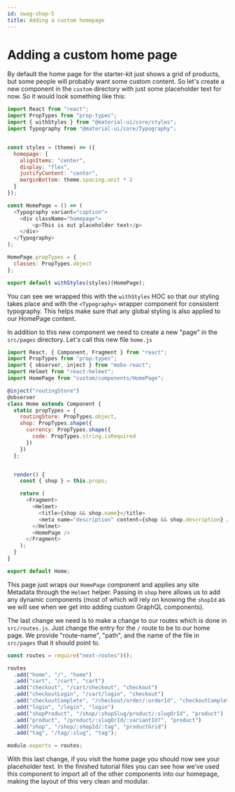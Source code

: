 ```yaml
---
id: swag-shop-5
title: Adding a custom homepage
---
```


# Adding a custom home page

By default the home page for the starter-kit just shows a grid of products, but some people will probably want some custom content. So let's create a new component in the `custom` directory with just some placeholder text for now. So it would look something like this:

```javascript
import React from "react";
import PropTypes from "prop-types";
import { withStyles } from "@material-ui/core/styles";
import Typography from "@material-ui/core/Typography";


const styles = (theme) => ({
  homepage: {
    alignItems: "center",
    display: "flex",
    justifyContent: "center",
    marginBottom: theme.spacing.unit * 2
  }
});

const HomePage = () => (
  <Typography variant="caption">
    <div className="homepage">
        <p>This is out placeholder text</p>
    </div>
  </Typography>
);

HomePage.propTypes = {
  classes: PropTypes.object
};

export default withStyles(styles)(HomePage);

```

You can see we wrapped this with the `withStyles` HOC so that our styling takes place and with the `<Typography>` wrapper component for consistent typography. This helps make sure that any global styling is also applied to our HomePage content.

In addition to this new component we need to create a new "page" in the `src/pages` directory. Let's call this new file `home.js`

```javascript
import React, { Component, Fragment } from "react";
import PropTypes from "prop-types";
import { observer, inject } from "mobx-react";
import Helmet from "react-helmet";
import HomePage from "custom/components/HomePage";

@inject("routingStore")
@observer
class Home extends Component {
  static propTypes = {
    routingStore: PropTypes.object,
    shop: PropTypes.shape({
      currency: PropTypes.shape({
        code: PropTypes.string.isRequired
      })
    })
  };


  render() {
    const { shop } = this.props;

    return (
      <Fragment>
        <Helmet>
          <title>{shop && shop.name}</title>
          <meta name="description" content={shop && shop.description} />
        </Helmet>
        <HomePage />
      </Fragment>
    );
  }
}

export default Home;
```

This page just wraps our `HomePage` component and applies any site Metadata through the `Helmet` helper. Passing in `shop` here allows us to add any dynamic components (most of which will rely on knowing the `shopId` as we will see when we get into adding custom GraphQL components).

The last change we need is to make a change to our routes which is done in `src/routes.js`. Just change the entry for the `/` route to be to our home page. We provide "route-name", "path", and the name of the file in `src/pages` that it should point to.

```javascript
const routes = require("next-routes")();

routes
  .add("home", "/", "home")
  .add("cart", "/cart", "cart")
  .add("checkout", "/cart/checkout", "checkout")
  .add("checkoutLogin", "/cart/login", "checkout")
  .add("checkoutComplete", "/checkout/order/:orderId", "checkoutComplete")
  .add("login", "/login", "login")
  .add("shopProduct", "/shop/:shopSlug/product/:slugOrId", "product")
  .add("product", "/product/:slugOrId/:variantId?", "product")
  .add("shop", "/shop/:shopId/:tag", "productGrid")
  .add("tag", "/tag/:slug", "tag");

module.exports = routes;
```

With this last change, if you visit the home page you should now see your placeholder text. In the finished tutorial files you can see how we've used this component to import all of the other components into our homepage, making the layout of this very clean and modular.
